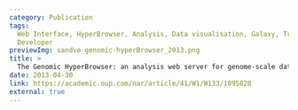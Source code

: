 ```yaml
---
category: Publication
tags:
  Web Interface, HyperBrowser, Analysis, Data visualisation, Galaxy, Track collections, End user,
  Developer
previewImg: sandve_genomic-hyperBrowser_2013.png
title: >
  The Genomic HyperBrowser: an analysis web server for genome-scale data
date: 2013-04-30
link: https://academic.oup.com/nar/article/41/W1/W133/1095828
external: true
---
```

